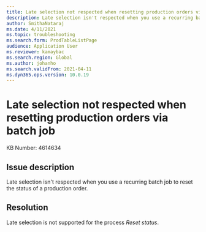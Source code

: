 ```yaml
---
title: Late selection not respected when resetting production orders via batch job
description: Late selection isn't respected when you use a recurring batch job to reset the status of a production order.
author: SmithaNataraj
ms.date: 4/11/2021
ms.topic: troubleshooting
ms.search.form: ProdTableListPage
audience: Application User
ms.reviewer: kamaybac
ms.search.region: Global
ms.author: johanho
ms.search.validFrom: 2021-04-11
ms.dyn365.ops.version: 10.0.19
---
```

<!--KFM: This topic is not clear. Please add more context and detail. -->
# Late selection not respected when resetting production orders via batch job

KB Number: 4614634

## Issue description

Late selection isn't respected when you use a recurring batch job to reset the status of a production order.

## Resolution

Late selection is not supported for the process *Reset status*.

